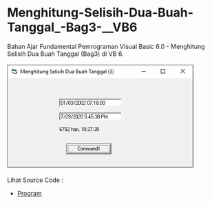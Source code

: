 # Menghitung-Selisih-Dua-Buah-Tanggal_-Bag3-__VB6
Bahan Ajar Fundamental Pemrograman Visual Basic 6.0 - Menghitung Selisih Dua Buah Tanggal (Bag3) di VB 6.<br><br>
<img src="https://github.com/RizkyKhapidsyah/Menghitung-Selisih-Dua-Buah-Tanggal_-Bag3-__VB6/blob/master/result/001.PNG"><br><br>
Lihat Source Code : <br>
- <a href="https://github.com/RizkyKhapidsyah/Menghitung-Selisih-Dua-Buah-Tanggal_-Bag3-__VB6/blob/master/Form1.frm">Program</a>

